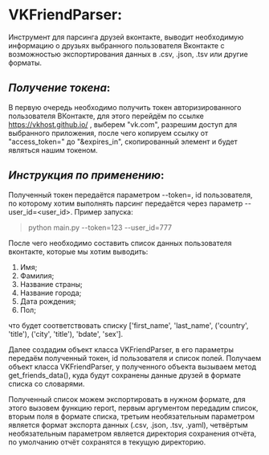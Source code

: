 # **VKFriendParser**:
Инструмент для парсинга друзей вконтакте, выводит необходимую информацию о друзьях выбранного 
пользователя Вконтакте с возможностью экспортирования данных в .csv, .json, .tsv или другие форматы.


## _Получение токена_: 

В первую очередь необходимо получить токен авторизированного пользователя ВКонтакте, 
для этого перейдём по ссылке https://vkhost.github.io/ , выберем "vk.com", разрешим доступ
для выбранного приложения, после чего копируем ссылку от "access_token=" до "&expires_in",
скопированный элемент и будет являться нашим токеном.

## _Инструкция по применению_:

Полученный токен передаётся параметром --token=<token>, id пользователя, по которому хотим 
выполнять парсинг передаётся через параметр --user_id=<user_id>. Пример запуска: 
>python main.py --token=123 --user_id=777

После чего необходимо составить список данных пользователя вконтакте, которые мы хотим выводить:
  1. Имя;
  2. Фамилия;
  3. Название страны;
  4. Название города;
  5. Дата рождения;
  6. Пол;

что будет соответствовать списку ['first_name', 'last_name', ('country', 'title'), ('city', 'title'), 'bdate', 'sex'].

Далее создадим объект класса VKFriendParser, в его параметры передаём полученный токен, id пользователя и список полей.
Получаем объект класса VKFriendParser, у полученного объекта вызываем метод get_friends_data(), куда будут сохранены данные друзей
в формате списка со словарями. 

Полученный список можем экспортировать в нужном формате, для этого вызовем функцию report, первым аргументом передадим список, вторым 
поля в формате списка, третьим необязательным параметром является формат экспорта данных (.csv, .json, .tsv, .yaml), четвёртым необязательным параметром
является директория сохранения отчёта, по умолчанию отчёт сохранятся в текущую директорию.
